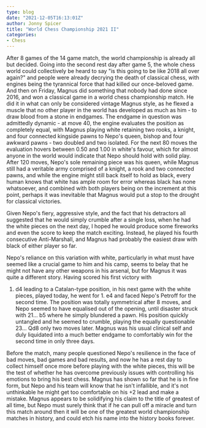 ```yaml
---
type: blog
date: "2021-12-05T16:13:01Z"
author: Jonny Spicer
title: "World Chess Championship 2021 II"
categories:
- Chess
---
```

After 8 games of the 14 game match, the world championship is already all but decided. Going into the second rest day after game 5, the whole
chess world could collectively be heard to say "is this going to be like 2018 all over again?" and people were already decrying the death of
classical chess, with engines being the tyrannical force that had killed our once-beloved game. And then on Friday, Magnus did something that
nobody had done since 2016, and won a classical game in a world chess championship match. He did it in what can only be considered vintage
Magnus style, as he flexed a muscle that no other player in the world has developed as much as him - to draw blood from a stone in endgames.
The endgame in question was admittedly dynamic - at move 40, the engine evaluates the position as completely equal, with Magnus playing
white retaining two rooks, a knight, and four connected kingside pawns to Nepo's queen, bishop and four awkward pawns - two doubled and two
isolated. For the next 80 moves the evaluation hovers between 0.50 and 1.00 in white's favour, which for almost anyone in the world would
indicate that Nepo should hold with solid play. After 120 moves, Nepo's sole remaining piece was his queen, while Magnus still had a
veritable army comprised of a knight, a rook and two connected pawns, and while the engine might still back itself to hold as black, every
human knows that white has ample room for error whereas black has none whatsoever, and combined with both players being on the increment
at this point, perhaps it was inevitable that Magnus would put a stop to the drought for classical victories.

Given Nepo's fiery, aggressive style, and the fact that his detractors all suggested that he would simply crumble after a single loss, when
he had the white pieces on the next day, I hoped he would produce some fireworks and even the score to keep the match exciting. Instead,
he played his fourth consecutive Anti-Marshall, and Magnus had probably the easiest draw with black of either player so far.

Nepo's reliance on this variation with white, particularly in what must have seemed like a crucial game to him and his camp, seems to belay
that he might not have any other weapons in his arsenal, but for Magnus it was quite a different story. Having scored his first victory with
1. d4 leading to a Catalan-type position, in his next game with the white pieces, played today, he went for 1. e4 and faced Nepo's Petroff
for the second time. The position was totally symmetrical after 8 moves, and Nepo seemed to have equalised out of the opening, until
disaster struck with 21... b5 where he simply blundered a pawn. His position quickly untangled and he seemed to crumble, playing the equally
questionable 23... Qd8 only two moves later. Magnus was his usual clinical self and duly liquidated into a much better endgame to
comfortably win for the second time in only three days.

Before the match, many people questioned Nepo's resilience in the face of bad moves, bad games and bad results, and now he has a rest day
to collect himself once more before playing with the white pieces, this will be the test of whether he has overcome previously issues with
controlling his emotions to bring his best chess. Magnus has shown so far that he is in fine form, but Nepo and his team will know that he
isn't infallible, and it's not unthinkable he might get too comfortable on his +2 lead and make a mistake. Magnus appears to be solidifying
his claim to the title of greatest of all time, but Nepo must surely think that if he can pull off a miracle and turn this match around then
it will be one of the greatest world championship matches in history, and could etch his name into the history books forever.

